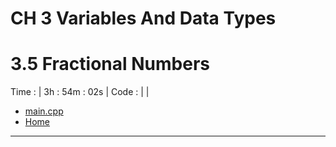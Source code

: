 # CH 3 Variables And Data Types

# 3.5 Fractional Numbers

Time : | 3h : 54m : 02s |
Code : | |
* [main.cpp](./main.cpp)
* [Home](/README.md)

---
